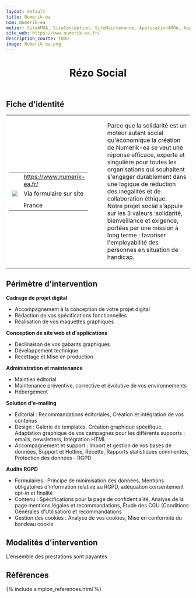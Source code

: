 ```yaml
---
layout: default
title: Numerik-ea
nom: Numerik-ea
metier: SiteAMOA, SiteConception, SiteMaintenance, ApplicationAMOA, ApplicationCOnception, ApplicationMaintenance, CRM, TransverseCyber
site_web: https://www.numerik-ea.fr/
description_courte: TODO
image: Numerik-ea.png
---
```


<header>
	<h1> Rézo Social </h1>
</header>

<div class="main">
	<h2> Fiche d'identité </h2>
	<table style="border-collapse: collapse;">
		<tr style="border: none; background-color:#FFFFFF;">
			<td style="border: none; background-color:#FFFFFF;width:20%;height:80%;">
				<div class="fiche_contact" style="">
					<table style="border-collapse: collapse;">
						<tr class="site_web" style="border: none; background-color:#FFFFFF;">
							<td style="border: none;">
								<img src="" class="fiche_icone"/>
							</td>
							<td style="border: none;">
								<a href="https://www.numerik-ea.fr/"> https://www.numerik-ea.fr/</a>
							</td>
						</tr>
						<tr class="contact" style="border: none; background-color:#FFFFFF;">
							<td style="border: none;display: table-cell;">
								<img src="{{site.url}}{{site.baseurl}}/images/email_icon.png" class="image" style="max-width:150%;vertical-align: middle;"/>
							</td>
							<td style="border: none;">
								Via formulaire sur site
							</td>
						</tr>
						<tr class="telephone" style="border: none; background-color:#FFFFFF;">
							<td style="border: none;">
								<img src="" class="fiche_icone"/>
							</td>
							<td style="border: none;">
							</td>
						</tr>
						<tr class="zone" style="border: none; background-color:#FFFFFF;">
							<td style="border: none;">
								<img src="" class="fiche_icone"/>
							</td>
							<td style="border: none;">
								France
							</td>
						</tr>
					</table>
				</div>
			</td>
			<td style="width:10%;"/>
			<td style="background-color:#FFFFFF; width:60%;">
				<div class="fiche_identite">
					<p style="font-weight:normal;">
					Parce que la solidarité est un moteur autant social qu'économique la création de Numerik-ea se veut une réponse efficace, experte et singulière pour toutes les organisations qui souhaitent s'engager durablement dans une logique de réduction des inégalités et de collaboration éthique.<br>
					Notre projet social s'appuie sur les 3 valeurs :solidarité, bienveillance et exigence, portées par une mission à long terme : favoriser l'employabilité des personnes en situation de handicap.
					</p>
				</div>
			</td>
		</tr>
	</table>
	<div class="perimetre_intervention">
		<h2> Périmètre d'intervention </h2>
		<strong>Cadrage de projet digital</strong>
			<ul>
				<li>Accompagnement à la conception de votre projet digital</li>
				<li>Rédaction de vos spécifications fonctionnelles</li>
				<li>Réalisation de vos maquettes graphiques</li></ul>
		<strong>Conception de site web et d'applications</strong>
		<ul>
			<li>Déclinaison de vos gabarits graphiques</li>
			<li>Développement technique</li>
			<li>Recettage et Mise en production</li>
		</ul>
		<strong>Administration et maintenance</strong>
		<ul>
			<li>Maintien éditorial</li>
			<li>Maintenance préventive, corrective et évolutive de vos environnements</li>
			<li>Hébergement</li></ul>
		<strong>Solution d'e-mailing</strong>
		<ul>
			<li>Editorial : Recommandations éditoriales, Création et intégration de vos contenus</li>
			<li>Design : Galerie de templates, Création graphique spécifique, Adaptation graphique de vos campagnes pour les différents supports : emails, newsletters, Intégration HTML</li>
			<li>Accompagnement et support : Import et gestion de vos bases de données, Support et Hotline, Recette, Rapports statistiques commentés, Protection des données - RGPD</li>
		</ul>
		<strong>Audits RGPD</strong>
		<ul>
			<li>Formulaires : Principe de minimisation des données, Mentions obligatoires d'information relative au RGPD, adéquation consentement opt-in et finalité</li>
			<li>Contenu : Spécifications pour la page de confidentialité, Analyse de la page mentions légales et recommandations, Étude des CGU (Conditions Générales d'Utilisation) et recommandations</li>
			<li>Gestion des cookies : Analyse de vos cookies, Mise en conformité du bandeau cookie</li>
		</ul>
	</div>
	<div class="modalite_intervention">
		<h2> Modalités d'intervention </h2>
		<p>L'ensemble des prestations sont payantes</p>
</div>
<footer class="references">
	<h2> Références </h2>
	{% include simplon_references.html %}
</footer>

